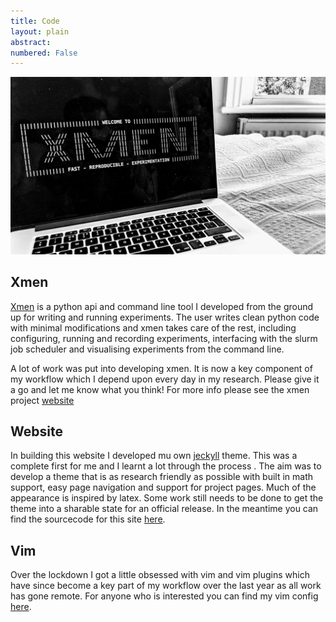 ```yaml
---
title: Code
layout: plain
abstract:
numbered: False
---
```



![](/assets/images/xmen.jpg)

## Xmen
[Xmen](https://robw4.github.io/xmen/) is a python api and command line tool I developed from the
 ground up for writing and running experiments. The user
  writes clean python code with minimal modifications and
 xmen takes care of the rest, including configuring, running and
  recording experiments, interfacing with the slurm job
   scheduler and visualising experiments from the command line.

A lot of work was put into developing xmen. It is now a key
 component of my workflow which I
  depend upon every day in my research. Please give it a go and
   let me know what you think! For more info please see the xmen
    project [website](https://robw4.github.io/xmen/)  



## Website
In building this website I developed mu own [jeckyll]() theme. This
 was a complete first for me and I learnt a lot through the process
 . The aim was to develop a theme that is as research friendly as
  possible with built in math support, easy page navigation and
   support for project
    pages. Much of the appearance is
     inspired by latex. Some work still needs to
      be done to get the theme into a sharable state for an
       official release. In the meantime you can find the sourcecode for this site
    [here](https://github.com/robw4/robw4.github.io).

## Vim
Over the lockdown I got a little obsessed with vim and vim
 plugins which have since become a key part of my workflow over the
  last year as all work has gone remote. For anyone who is
   interested you can find my vim config
   [here](https://github.com/robw4/vim).